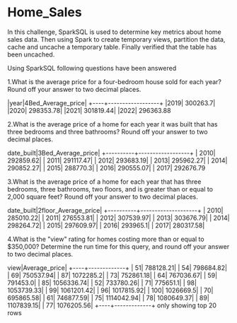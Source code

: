 # Home_Sales

In this challenge, SparkSQL is used to determine key metrics about home sales data. Then using Spark to create temporary views, partition the data, cache and uncache a temporary table.
Finally verified that the table has been uncached.

Using SparkSQL following questions have been answered

1.What is the average price for a four-bedroom house sold for each year? Round off your answer to two decimal places.

|year|4Bed_Average_price|
+----+------------------+
|2019|          300263.7|
|2020|         298353.78|
|2021|         301819.44|
|2022|         296363.88


2.What is the average price of a home for each year it was built that has three bedrooms and three bathrooms? Round off your answer to two decimal places.

date_built|3Bed_Average_price|
+----------+------------------+
|      2010|         292859.62|
|      2011|         291117.47|
|      2012|         293683.19|
|      2013|         295962.27|
|      2014|         290852.27|
|      2015|          288770.3|
|      2016|         290555.07|
|      2017|         292676.79


3.What is the average price of a home for each year that has three bedrooms, three bathrooms, two floors, and is greater than or equal to 2,000 square feet? Round off your answer to two decimal places.

date_built|2floor_Average_price|
+----------+--------------------+
|      2010|           285010.22|
|      2011|           276553.81|
|      2012|           307539.97|
|      2013|           303676.79|
|      2014|           298264.72|
|      2015|           297609.97|
|      2016|            293965.1|
|      2017|           280317.58|



4.What is the "view" rating for homes costing more than or equal to $350,000? Determine the run time for this query, and round off your answer to two decimal places.


view|Average_price|
+----+-------------+
|  51|    788128.21|
|  54|    798684.82|
|  69|    750537.94|
|  87|    1072285.2|
|  73|    752861.18|
|  64|    767036.67|
|  59|     791453.0|
|  85|   1056336.74|
|  52|    733780.26|
|  71|     775651.1|
|  98|   1053739.33|
|  99|   1061201.42|
|  96|   1017815.92|
| 100|    1026669.5|
|  70|    695865.58|
|  61|    746877.59|
|  75|   1114042.94|
|  78|   1080649.37|
|  89|   1107839.15|
|  77|   1076205.56|
+----+-------------+
only showing top 20 rows
